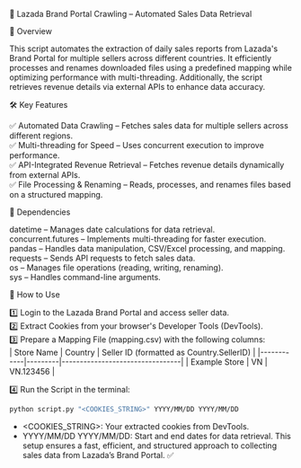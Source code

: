 🛒 Lazada Brand Portal Crawling – Automated Sales Data Retrieval  

📌 Overview  

This script automates the extraction of daily sales reports from Lazada's Brand Portal for multiple sellers across different countries. It efficiently processes and renames downloaded files using a predefined mapping while optimizing performance with multi-threading. Additionally, the script retrieves revenue details via external APIs to enhance data accuracy.  

🛠️ Key Features  

✅ Automated Data Crawling – Fetches sales data for multiple sellers across different regions.  
✅ Multi-threading for Speed – Uses concurrent execution to improve performance.  
✅ API-Integrated Revenue Retrieval – Fetches revenue details dynamically from external APIs.  
✅ File Processing & Renaming – Reads, processes, and renames files based on a structured mapping.  

🔧 Dependencies  

datetime – Manages date calculations for data retrieval.  
concurrent.futures – Implements multi-threading for faster execution.  
pandas – Handles data manipulation, CSV/Excel processing, and mapping.  
requests – Sends API requests to fetch sales data.  
os – Manages file operations (reading, writing, renaming).  
sys – Handles command-line arguments.  

🚀 How to Use  

1️⃣ Login to the Lazada Brand Portal and access seller data.  
2️⃣ Extract Cookies from your browser's Developer Tools (DevTools).  
3️⃣ Prepare a Mapping File (mapping.csv) with the following columns:   
| Store Name | Country | Seller ID (formatted as Country.SellerID) |
|------------|---------|---------------------------------|
| Example Store | VN | VN.123456 |

4️⃣ Run the Script in the terminal:  
```bash
python script.py "<COOKIES_STRING>" YYYY/MM/DD YYYY/MM/DD
```
 * <COOKIES_STRING>: Your extracted cookies from DevTools.
 * YYYY/MM/DD YYYY/MM/DD: Start and end dates for data retrieval.
This setup ensures a fast, efficient, and structured approach to collecting sales data from Lazada’s Brand Portal. ✅
